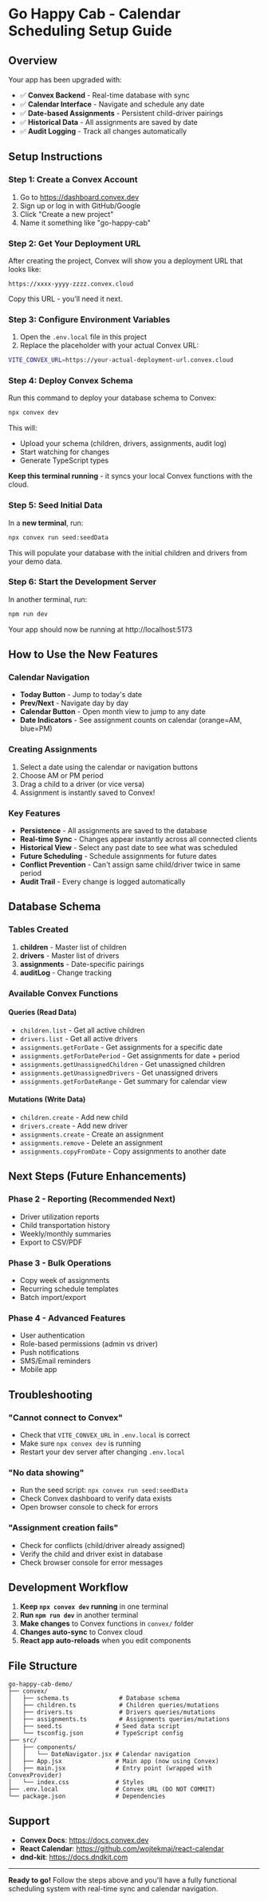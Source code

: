 # Go Happy Cab - Calendar Scheduling Setup Guide

## Overview

Your app has been upgraded with:
- ✅ **Convex Backend** - Real-time database with sync
- ✅ **Calendar Interface** - Navigate and schedule any date
- ✅ **Date-based Assignments** - Persistent child-driver pairings
- ✅ **Historical Data** - All assignments are saved by date
- ✅ **Audit Logging** - Track all changes automatically

## Setup Instructions

### Step 1: Create a Convex Account

1. Go to https://dashboard.convex.dev
2. Sign up or log in with GitHub/Google
3. Click "Create a new project"
4. Name it something like "go-happy-cab"

### Step 2: Get Your Deployment URL

After creating the project, Convex will show you a deployment URL that looks like:
```
https://xxxx-yyyy-zzzz.convex.cloud
```

Copy this URL - you'll need it next.

### Step 3: Configure Environment Variables

1. Open the `.env.local` file in this project
2. Replace the placeholder with your actual Convex URL:

```bash
VITE_CONVEX_URL=https://your-actual-deployment-url.convex.cloud
```

### Step 4: Deploy Convex Schema

Run this command to deploy your database schema to Convex:

```bash
npx convex dev
```

This will:
- Upload your schema (children, drivers, assignments, audit log)
- Start watching for changes
- Generate TypeScript types

**Keep this terminal running** - it syncs your local Convex functions with the cloud.

### Step 5: Seed Initial Data

In a **new terminal**, run:

```bash
npx convex run seed:seedData
```

This will populate your database with the initial children and drivers from your demo data.

### Step 6: Start the Development Server

In another terminal, run:

```bash
npm run dev
```

Your app should now be running at http://localhost:5173

## How to Use the New Features

### Calendar Navigation

- **Today Button** - Jump to today's date
- **Prev/Next** - Navigate day by day
- **Calendar Button** - Open month view to jump to any date
- **Date Indicators** - See assignment counts on calendar (orange=AM, blue=PM)

### Creating Assignments

1. Select a date using the calendar or navigation buttons
2. Choose AM or PM period
3. Drag a child to a driver (or vice versa)
4. Assignment is instantly saved to Convex!

### Key Features

- **Persistence** - All assignments are saved to the database
- **Real-time Sync** - Changes appear instantly across all connected clients
- **Historical View** - Select any past date to see what was scheduled
- **Future Scheduling** - Schedule assignments for future dates
- **Conflict Prevention** - Can't assign same child/driver twice in same period
- **Audit Trail** - Every change is logged automatically

## Database Schema

### Tables Created

1. **children** - Master list of children
2. **drivers** - Master list of drivers
3. **assignments** - Date-specific pairings
4. **auditLog** - Change tracking

### Available Convex Functions

#### Queries (Read Data)
- `children.list` - Get all active children
- `drivers.list` - Get all active drivers
- `assignments.getForDate` - Get assignments for a specific date
- `assignments.getForDatePeriod` - Get assignments for date + period
- `assignments.getUnassignedChildren` - Get unassigned children
- `assignments.getUnassignedDrivers` - Get unassigned drivers
- `assignments.getForDateRange` - Get summary for calendar view

#### Mutations (Write Data)
- `children.create` - Add new child
- `drivers.create` - Add new driver
- `assignments.create` - Create an assignment
- `assignments.remove` - Delete an assignment
- `assignments.copyFromDate` - Copy assignments to another date

## Next Steps (Future Enhancements)

### Phase 2 - Reporting (Recommended Next)
- Driver utilization reports
- Child transportation history
- Weekly/monthly summaries
- Export to CSV/PDF

### Phase 3 - Bulk Operations
- Copy week of assignments
- Recurring schedule templates
- Batch import/export

### Phase 4 - Advanced Features
- User authentication
- Role-based permissions (admin vs driver)
- Push notifications
- SMS/Email reminders
- Mobile app

## Troubleshooting

### "Cannot connect to Convex"
- Check that `VITE_CONVEX_URL` in `.env.local` is correct
- Make sure `npx convex dev` is running
- Restart your dev server after changing `.env.local`

### "No data showing"
- Run the seed script: `npx convex run seed:seedData`
- Check Convex dashboard to verify data exists
- Open browser console to check for errors

### "Assignment creation fails"
- Check for conflicts (child/driver already assigned)
- Verify the child and driver exist in database
- Check browser console for error messages

## Development Workflow

1. **Keep `npx convex dev` running** in one terminal
2. **Run `npm run dev`** in another terminal
3. **Make changes** to Convex functions in `convex/` folder
4. **Changes auto-sync** to Convex cloud
5. **React app auto-reloads** when you edit components

## File Structure

```
go-happy-cab-demo/
├── convex/
│   ├── schema.ts              # Database schema
│   ├── children.ts            # Children queries/mutations
│   ├── drivers.ts             # Drivers queries/mutations
│   ├── assignments.ts         # Assignments queries/mutations
│   ├── seed.ts               # Seed data script
│   └── tsconfig.json         # TypeScript config
├── src/
│   ├── components/
│   │   └── DateNavigator.jsx # Calendar navigation
│   ├── App.jsx               # Main app (now using Convex)
│   ├── main.jsx              # Entry point (wrapped with ConvexProvider)
│   └── index.css             # Styles
├── .env.local                # Convex URL (DO NOT COMMIT)
└── package.json              # Dependencies
```

## Support

- **Convex Docs**: https://docs.convex.dev
- **React Calendar**: https://github.com/wojtekmaj/react-calendar
- **dnd-kit**: https://docs.dndkit.com

---

**Ready to go!** Follow the steps above and you'll have a fully functional scheduling system with real-time sync and calendar navigation.
